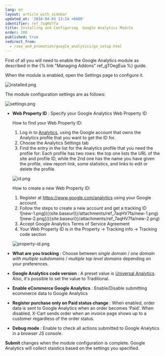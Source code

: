 ```yaml
---
lang: en
layout: article_with_sidebar
updated_at: '2018-04-03 13:24 +0400'
identifier: ref_7aqHV7fa
title: Installing and Configuring  Google Analytics Module
order: 100
published: true
redirect_from:
  - /seo_and_promotion/google_analytics/ga_setup.html
---
```

First of all you will need to enable the Google Analytics module as described in the {% link "Managing Addons" ref_gTOegEua %} guide.

When the module is enabled, open the Settings page to configure it.

![installed.png]({{site.baseurl}}/attachments/ref_7aqHV7fa/installed.png)

The module configuration settings are as follows:

![settings.png]({{site.baseurl}}/attachments/ref_7aqHV7fa/settings.png)

* **Web Property ID** : Specify your Google Analytics Web Property ID
  
  How to find your Web Property ID:
  1. Log in to [Analytics](https://www.google.com/analytics "Installing and Configuring Google Analytics Module"), using the Google account that owns the Analytics profile that you want to get the ID for.
  2. Choose the Analytics Settings tab
  3. Find the entry in the list for the Analytics profile that you need the profile for:
     Each profile has two rows:  the top one lists the URL of the site and profile ID, while the 2nd one has the name you have given the profile, view report-link, some statistics, and links to edit or delete the profile.
     
    ![id.png]({{site.baseurl}}/attachments/ref_7aqHV7fa/id.png)
      
   How to create a new Web Property ID:
   1. Register at https://www.google.com/analytics using your Google account.
   2. Follow the steps to create a new account and get a tracking ID
      <div class="ui stackable three column grid">
       <div class="column" markdown="span">![new-1.png]({{site.baseurl}}/attachments/ref_7aqHV7fa/new-1.png)</div>
       <div class="column" markdown="span">![new-2.png]({{site.baseurl}}/attachments/ref_7aqHV7fa/new-2.png)</div>
      </div>
    3. Accept Google Analytics Terms of Service Agreement
    4. Your Web Property ID is in the Property -> Tracking info -> Tracking code section
    
    ![property-id.png]({{site.baseurl}}/attachments/ref_7aqHV7fa/property-id.png)

* **What are you tracking** : Choose between _single domain_ / _one domain with multiple subdomains_ / _multiple top level domains_ depending on your preferences. 
* **Google Analytics code version** : A preset value is [Universal Analytics](https://support.google.com/analytics/answer/3450662?hl=en "Installing and Configuring  Google Analytics Module"). Also, it's possible to set the value to Traditional.
* **Enable eCommerce Google Analytics** : Enable/Disable submitting ecommerce data to Google Analytics
* **Register purchase only on Paid status change** : When enabled, order data is sent to Google Analytics when an order becomes ‘Paid’. When disabled, X-Cart sends order when an invoice page shows up to a customer regardless of the order status.
* **Debug mode** : Enable to check all actions submitted to Google Analytics in a browser JS console.

**Submit** changes when the module configuration is complete. Google Analytics will collect staistics based on the settings you specified.
